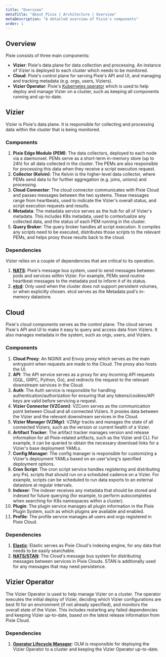 ```yaml
---
title: "Overview"
metaTitle: "About Pixie | Architecture | Overview"
metaDescription: "A detailed overview of Pixie's components"
order: 1
---
```


## Overview

Pixie consists of three main components: 

- **Vizier**: Pixie's data plane for data collection and processing. An instance of Vizier is deployed to each cluster which needs to be monitored. 
- **Cloud**: Pixie's control plane for serving Pixie's API and UI, and managing and tracking metadata (e.g. orgs, users, Viziers).
- **Vizier Operator**: Pixie's [Kubernetes operator](https://kubernetes.io/docs/concepts/extend-kubernetes/operator/) which is used to help deploy and manage Vizier on a cluster, such as keeping all components running and up-to-date. 

## Vizier

Vizier is Pixie's data plane. It is responsible for collecting and processing data within the cluster that is being monitored.

### Components

1. **Pixie Edge Module (PEM)**: The data collectors, deployed to each node via a daemonset. PEMs serve as a short-term in-memory store (up to 24h) for all data collected in the cluster. The PEMs are also responsible for processing this data when they receive a script execution request. 
2. **Collector (Kelvin)**: The Kelvin is the higher-level data collector, where PEMs send data to for further aggregation (e.g. joins, unions)  and processing. 
3. **Cloud Connector**: The cloud connector communicates with Pixie Cloud and passes messages between the two systems. These messages range from  heartbeats, used to indicate the Vizier's overall status, and script execution requests and results.
4. **Metadata**: The metadata service serves as the hub for all of Vizier's metadata. This includes K8s metadata, used to contextualize any collected data, and the status of each PEM running in the cluster.
5. **Query Broker**: The query broker handles all script execution. It compiles any scripts need to be executed, distributes those scripts to the relevant PEMs, and helps proxy those results back to the cloud.

### Dependencies

Vizier relies on a couple of dependencies that are critical to its operation.

1. **[NATS](https://nats.io/)**: Pixie's message bus system, used to send messages between pods and services within Vizier. For example, PEMs send routine heartbeat messages to the metadata pod to inform it of its status.
2. **[etcd](https://etcd.io/)**: Only used when the cluster does not support persistent volumes, or when explicitly chosen. etcd serves as the Metadata pod's in-memory datastore.

## Cloud

Pixie's cloud components serves as the control plane. The cloud serves Pixie's API and UI to make it easy to query and access data from Viziers. It also manages metadata in the system, such as orgs, users, and Viziers. 

### Components

1. **Cloud Proxy**: An NGINX and Envoy proxy which serves as the main entrypoint when requests are made to the Cloud. The proxy also hosts the UI.
2. **API**: The API service serves as a proxy for any incoming API requests (GQL, GRPC, Python, Go), and redirects the request to the relevant downstream services in the Cloud.
3. **Auth**: The Auth service is responsible for handling authentication/authorization for ensuring that any tokens/cookies/API keys are valid before servicing a request.
4. **Vizier Connector (VZConn)**: VZConn serves as the communication point between Cloud and all connected Viziers. It proxies data between the Vizier and the relevant downstream services in the Cloud. 
5. **Vizier Manager (VZMgr)**: VZMgr tracks and manages the state of all connected Viziers, such as the version or current health of a Vizier.
6. **Artifact Tracker**: The artifact tracker manages version and release information for all Pixie-related artifacts, such as the Vizier and CLI. For example, it can be queried to obtain the necessary download links for a Vizier's base deployment YAMLs.
7. **Config Manager**: The config manager is responsible for customizing a Vizier's deployment YAMLs based on an user's/org's specified deployment options.
8. **Cron Script**: The cron script service handles registering and distributing any PxL scripts that should run on a scheduled cadence on a Vizier. For example, scripts can be scheduled to run data exports to an external datastore at regular intervals.
9. **Indexer**: The indexer receives any metadata that should be stored and indexed for future querying (for example, to perform autocompletes when searching for K8s namespaces within a cluster).
10. **Plugin**: The plugin service manages all plugin information in the Pixie Plugin System, such as which plugins are available and enabled.
11. **Profile**: The profile service manages all users and orgs registered in Pixie Cloud.

### Dependencies

1. **[Elastic](https://www.elastic.co/)**: Elastic serves as Pixie Cloud's indexing engine, for any data that needs to be easily searchable.
2. **[NATS/STAN](https://nats.io/)**: The Cloud's message bus system for distributing messages between services in Pixie Clouds. STAN is addtionally used for any messages that may need persistence.

## Vizier Operator

The Vizier Operator is used to help manage Vizier on a cluster. The operator executes the initial deploy of Vizier, deciding which Vizier configurations are best fit for an environment (if not already specified), and monitors the overall state of the Vizier. This includes restarting any failed dependencies and keeping Vizier up-to-date, based on the latest release information from Pixie Cloud.

### Dependencies 

1. **[Operator Lifecycle Manager](https://olm.operatorframework.io/)**: OLM is responsible for deploying the Vizier Operator to a cluster and keeping the Vizier Operator up-to-date.

